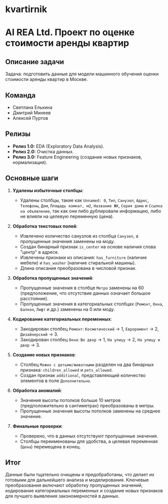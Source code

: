 # kvartirnik

# AI REA Ltd. Проект по оценке стоимости аренды квартир

## Описание задачи
Задача: подготовить данные для модели машинного обучения оценки стоимости аренды квартир в Москве.

## Команда
- Светлана Елькина
- Дмитрий Минеев
- Алексей Пуртов

## Релизы
- **Релиз 1.0:** EDA (Exploratory Data Analysis).
- **Релиз 2.0:** Очистка данных.
- **Релиз 3.0:** Feature Engineering (создание новых признаков, нормализация).

## Основные шаги

1. **Удалены избыточные столбцы**:
   - Удалены столбцы, такие как `Unnamed: 0`, `Тип`, `Санузел`, `Адрес`, `Телефоны`, `Дом`, `Площадь комнат, м2`, `Название ЖК`, `Серия дома` и `Ссылка на объявление`, так как они либо дублировали информацию, либо не влияли на целевую переменную (цена).

2. **Обработка текстовых полей**:
   - Извлечено количество санузлов из столбца `Санузел`, а пропущенные значения заменены на моду.
   - Создан бинарный признак `is_center` на основе наличия слова "центр" в адресе.
   - Извлечены признаки из описания: `has_furniture` (наличие мебели) и `has_washer` (наличие стиральной машины).
   - Длина описания преобразована в числовой признак.

3. **Обработка пропущенных значений**:
   - Пропущенные значения в столбце `Метро` заменены на 60 (предположение, что отсутствие данных означает большое расстояние).
   - Пропущенные значения в категориальных столбцах (`Ремонт`, `Окна`, `Балкон`, `Лифт` и др.) заменены на 0 или моду.

4. **Кодирование категориальных переменных**:
   - Закодирован столбец `Ремонт`: `Косметический` → 1, `Евроремонт` → 2, `Дизайнерский` → 3.
   - Закодирован столбец `Окна`: `Во двор` → 1, `На улицу` → 2, `На улицу и двор` → 3.

5. **Создание новых признаков**:
   - Столбец `Можно с детьми/животными` разделен на два бинарных признака: `children_allowed` и `pets_allowed`.
   - Создан признак `additional`, представляющий количество элементов в поле `Дополнительно`.

6. **Обработка аномалий**:
   - Значения высоты потолков больше 10 метров (предположительно в сантиметрах) преобразованы в метры.
   - Пропущенные значения высоты потолков заменены на среднее значение.

7. **Финальные проверки**:
   - Проверено, что в данных отсутствуют пропущенные значения.
   - Столбцы переименованы для удобства, а целевая переменная (`Цена`) перемещена в конец.

## Итог

Данные были тщательно очищены и предобработаны, что делает их готовыми для дальнейшего анализа и моделирования. Ключевые преобразования включают обработку пропущенных значений, кодирование категориальных переменных и создание новых признаков для лучшего выявления закономерностей в данных.
